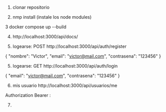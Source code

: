 1. clonar repositorio

2. nmp install (instale los node modules)


3  docker compose up --build

4. http://localhost:3000/api/docs/

4. logearse:  POST http://localhost:3000/api/auth/register 

{
  "nombre": "Victor",
  "email": "victor@mail.com",
  "contrasena": "123456"
}

5. logearse:  GET http://localhost:3000/api/auth/login 

{
  "email": "victor@mail.com",
  "contrasena": "123456"
}

6. mis usuario http://localhost:3000/api/usuarios/me  

Authorization Bearer : 

7. 